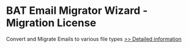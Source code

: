 # BAT Email Migrator Wizard - Migration License
Convert and Migrate Emails to various file types
[>> Detailed information](https://secure.shareit.com/shareit/product.html?productid=300983367&affiliateid=200057808)